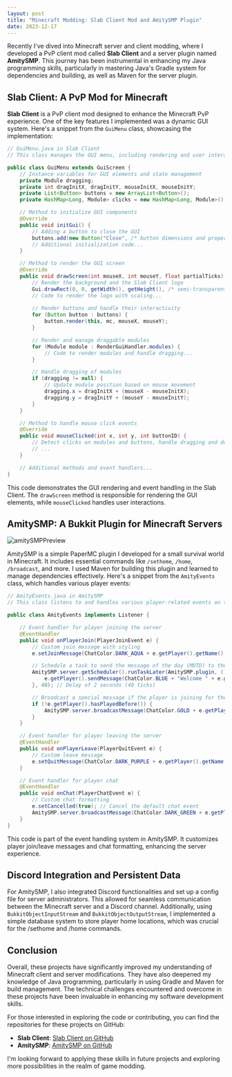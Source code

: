 ```yaml
---
layout: post
title: "Minecraft Modding: Slab Client Mod and AmitySMP Plugin"
date: 2023-12-17
---
```


Recently I've dived into Minecraft server and client modding, where I developed a PvP client mod called **Slab Client** and a server plugin named **AmitySMP**. This journey has been instrumental in enhancing my Java programming skills, particularly in mastering Java's Gradle system for dependencies and building, as well as Maven for the server plugin.

## Slab Client: A PvP Mod for Minecraft

**Slab Client** is a PvP client mod designed to enhance the Minecraft PvP experience. One of the key features I implemented was a dynamic GUI system. Here's a snippet from the `GuiMenu` class, showcasing the implementation:

```java
// GuiMenu.java in Slab Client
// This class manages the GUI menu, including rendering and user interaction handling.

public class GuiMenu extends GuiScreen {
    // Instance variables for GUI elements and state management
    private Module dragging;
    private int dragInitX, dragInitY, mouseInitX, mouseInitY;
    private List<Button> buttons = new ArrayList<Button>();
    private HashMap<Long, Module> clicks = new HashMap<Long, Module>(); // Tracks clicks for double-click detection

    // Method to initialize GUI components
    @Override
    public void initGui() {
        // Adding a button to close the GUI
        buttons.add(new Button("Close", /* button dimensions and properties */));
        // Additional initialization code...
    }

    // Method to render the GUI screen
    @Override
    public void drawScreen(int mouseX, int mouseY, float partialTicks) {
        // Render the background and the Slab Client logo
        Gui.drawRect(0, 0, getWidth(), getHeight(), /* semi-transparent black */);
        // Code to render the logo with scaling...
        
        // Render buttons and handle their interactivity
        for (Button button : buttons) {
            button.render(this, mc, mouseX, mouseY);
        }

        // Render and manage draggable modules
        for (Module module : RenderGuiHandler.modules) {
            // Code to render modules and handle dragging...
        }

        // Handle dragging of modules
        if (dragging != null) {
            // Update module position based on mouse movement
            dragging.x = dragInitX + (mouseX - mouseInitX);
            dragging.y = dragInitY + (mouseY - mouseInitY);
        }
    }

    // Method to handle mouse click events
    @Override
    public void mouseClicked(int x, int y, int buttonID) {
        // Detect clicks on modules and buttons, handle dragging and double-clicks
        // ...
    }

    // Additional methods and event handlers...
}
```

This code demonstrates the GUI rendering and event handling in the Slab Client. The `drawScreen` method is responsible for rendering the GUI elements, while `mouseClicked` handles user interactions.


## AmitySMP: A Bukkit Plugin for Minecraft Servers

![amitySMPPreview](https://i.imgur.com/yXmNTtq.png)

AmitySMP is a simple PaperMC plugin I developed for a small survival world in Minecraft. It includes essential commands like `/sethome`, `/home`, `/broadcast`, and more. I used Maven for building this plugin and learned to manage dependencies effectively. Here's a snippet from the `AmityEvents` class, which handles various player events:

```java
// AmityEvents.java in AmitySMP
// This class listens to and handles various player-related events on the server.

public class AmityEvents implements Listener {

    // Event handler for player joining the server
    @EventHandler
    public void onPlayerJoin(PlayerJoinEvent e) {
        // Custom join message with styling
        e.setJoinMessage(ChatColor.DARK_AQUA + e.getPlayer().getName() + " joined the game");

        // Schedule a task to send the message of the day (MOTD) to the player
        AmitySMP.server.getScheduler().runTaskLater(AmitySMP.plugin, () -> {
            e.getPlayer().sendMessage(ChatColor.BLUE + "Welcome " + e.getPlayer().getName() + "\n" + Data.loadData(Data.path).motd);
        }, 40); // Delay of 2 seconds (40 ticks)

        // Broadcast a special message if the player is joining for the first time
        if (!e.getPlayer().hasPlayedBefore()) {
            AmitySMP.server.broadcastMessage(ChatColor.GOLD + e.getPlayer().getName() + " joined for the first time!");
        }
    }

    // Event handler for player leaving the server
    @EventHandler
    public void onPlayerLeave(PlayerQuitEvent e) {
        // Custom leave message
        e.setQuitMessage(ChatColor.DARK_PURPLE + e.getPlayer().getName() + " left the game");
    }

    // Event handler for player chat
    @EventHandler
    public void onChat(PlayerChatEvent e) {
        // Custom chat formatting
        e.setCancelled(true); // Cancel the default chat event
        AmitySMP.server.broadcastMessage(ChatColor.DARK_GREEN + e.getPlayer().getName() + " ⫸ " + ChatColor.GREEN + e.getMessage());
    }
}
```
This code is part of the event handling system in AmitySMP. It customizes player join/leave messages and chat formatting, enhancing the server experience.

## Discord Integration and Persistent Data

For AmitySMP, I also integrated Discord functionalities and set up a config file for server administrators. This allowed for seamless communication between the Minecraft server and a Discord channel. Additionally, using `BukkitObjectInputStream` and `BukkitObjectOutputStream`, I implemented a simple database system to store player home locations, which was crucial for the /sethome and /home commands.

## Conclusion

Overall, these projects have significantly improved my understanding of Minecraft client and server modifications. They have also deepened my knowledge of Java programming, particularly in using Gradle and Maven for build management. The technical challenges encountered and overcome in these projects have been invaluable in enhancing my software development skills.

For those interested in exploring the code or contributing, you can find the repositories for these projects on GitHub:
- **Slab Client**: [Slab Client on GitHub](https://github.com/TheSlabby/Slab-Client)
- **AmitySMP**: [AmitySMP on GitHub](https://github.com/TheSlabby/AmitySMP)

I'm looking forward to applying these skills in future projects and exploring more possibilities in the realm of game modding.


